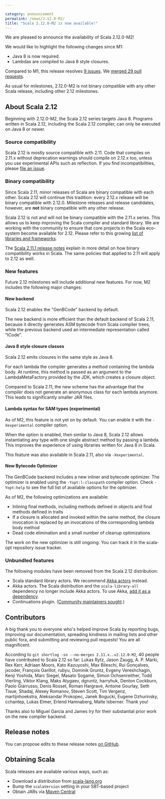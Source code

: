```yaml
---

category: announcement
permalink: /news/2.12.0-M2/
title: "Scala 2.12.0-M2 is now available!"
---
```

We are pleased to announce the availability of Scala 2.12.0-M2!

We would like to highlight the following changes since M1:

* Java 8 is now required.
* Lambdas are compiled to Java 8 style closures.

Compared to M1, this release resolves [9 issues](https://issues.scala-lang.org/issues/?jql=project%20%3D%20SI%20AND%20resolution%20%3D%20Fixed%20AND%20fixVersion%20%3D%20%22Scala%202.12.0-M2%22%20ORDER%20BY%20component%20ASC%2C%20priority%20DESC).  We [merged 29 pull requests](https://github.com/scala/scala/pulls?q=is%3Apr+is%3Amerged+milestone%3A2.12.0-M2).
<!-- Before upgrading, please also check the [known issues](https://issues.scala-lang.org/issues/?jql=project%20%3D%20SI%20AND%20status%3Dopen%20AND%20affectedVersion%20%3D%20%22Scala%202.11.7%22%20and%20fixVersion%20%3E%3D%20%22Scala%202.11.7%22%20ORDER%20BY%20component%20ASC%2C%20priority%20DESC) for this release.-->

As usual for milestones, 2.12.0-M2 is not binary compatible with any other Scala release, including other 2.12 milestones.

## About Scala 2.12

Beginning with 2.12.0-M2, the Scala 2.12 series targets Java 8. Programs written in Scala 2.12, including the Scala 2.12 compiler, can only be executed on Java 8 or newer.

### Source compatibility

Scala 2.12 is mostly source compatible with 2.11.  Code that compiles on 2.11.x without deprecation warnings should compile on 2.12.x too, unless you use experimental APIs such as reflection.  If you find incompatibilities, please [file an issue](https://issues.scala-lang.org).

### Binary compatibility

Since Scala 2.11, minor releases of Scala are binary compatible with each other.
Scala 2.12 will continue this tradition: every 2.12.x release will be binary compatible with 2.12.0.
Milestone releases and release candidates, however, are **not** binary compatible with any other release.

Scala 2.12 is not and will not be binary compatible with the 2.11.x series.  This allows us to keep improving the Scala compiler and standard library.  We are working with the community to ensure that core projects in the Scala eco-system become available for 2.12.  Please refer to this growing [list of libraries and frameworks](https://github.com/scala/make-release-notes/blob/2.12.x/projects-2.12.md).

The [Scala 2.11.1 release notes](https://scala-lang.org/news/2.11.1) explain in more detail on how binary compatibility works in Scala.  The same policies that applied to 2.11 will apply to 2.12 as well.

### New features

Future 2.12 milestones will include additional new features. For now, M2 includes the following major changes:

#### New backend

Scala 2.12 enables the "GenBCode" backend by default.

The new backend is more efficient than the default backend of Scala 2.11, because it directly generates ASM bytecode from Scala compiler trees, while the previous backend used an intermediate representation called "ICode".

#### Java 8 style closure classes

Scala 2.12 emits closures in the same style as Java 8.

For each lambda the compiler generates a method containing the lambda body.
At runtime, this method is passed as an argument to the LambdaMetaFactory provided by the JDK, which creates a closure object.

Compared to Scala 2.11, the new scheme has the advantage that the compiler does not generate an anonymous class for each lambda anymore.
This leads to significantly smaller JAR files.

#### Lambda syntax for SAM types (experimental)

As of M2, this feature is not yet on by default.  You can enable it with the `-Xexperimental` compiler option.

When the option is enabled, then similar to Java 8, Scala 2.12 allows instantiating any type with one single abstract method by passing a lambda.  This improves the experience of using libraries written for Java 8 in Scala.

This feature was also available in Scala 2.11, also via `-Xexperimental`.

#### New Bytecode Optimizer

The GenBCode backend includes a new inliner and bytecode optimizer.
The optimizer is enabled using the `-Yopt:l:classpath` compiler option.
Check `-Yopt:help` to see the full list of available options for the optimizer.

As of M2, the following optimizations are available:

* Inlining final methods, including methods defined in objects and final methods defined in traits
* If a closure is allocated and invoked within the same method, the closure invocation is replaced by an invocations of the corresponding lambda body method
* Dead code elimination and a small number of cleanup optimizations

The work on the new optimizer is still ongoing.  You can track it in the scala-opt repository issue tracker.

### Unbundled features

The following modules have been removed from the Scala 2.12 distribution:

* Scala standard library actors.
  We recommend [Akka actors](https://akka.io/) instead.
* Akka actors.
  The Scala distribution and the `scala-library-all` dependency no longer include Akka actors.
  To use Akka, [add it as a dependency](https://doc.akka.io/docs/akka/2.3.11/intro/getting-started.html).
* Continuations plugin.
  ([Community maintainers sought](https://github.com/scala/scala-continuations).)

## Contributors

A big thank you to everyone who's helped improve Scala by reporting bugs, improving our documentation, spreading kindness in mailing lists and other public fora, and submitting and reviewing pull requests! You are all magnificent.

According to `git shortlog -sn --no-merges 2.11.x..v2.12.0-M2`, 40 people have contributed to Scala 2.12 so far: Lukas Rytz, Jason Zaugg, A. P. Marki, Rex Kerr, Adriaan Moors, Kato Kazuyoshi, Max Bileschi, Rui Gonçalves, jxcoder, François Garillot, rubyu, Dominik Gruntz, Evgeny Vereshchagin, Kenji Yoshida, Marc Siegel, Masato Sogame, Simon Ochsenreither, Todd Vierling, Viktor Klang, Maks Atygaev, dgruntz, harryhuk, Denton Cockburn, Paolo Giarrusso, Denis Rosset, Roman Hargrave, Antoine Gourlay, Seth Tisue, Shadaj, Alexey Romanov, Steven Scott, Tim Vergenz, martijnhoekstra, Aleksandar Prokopec, Janek Bogucki, Eugene Dzhurinsky, cchantep, Lukas Elmer, Erlend Hamnaberg, Malte Isberner. Thank you!

Thanks also to Miguel Garcia and James Iry for their substantial prior work on the new compiler backend.

## Release notes

You can propose edits to these release notes [on GitHub](https://github.com/scala/make-release-notes/blob/2.12.x/hand-written.md).

## Obtaining Scala

Scala releases are available various ways, such as:

<!-- re-add for 2.12.0 final?
* Get started with the [Hello Scala 2.12 template](https://www.lightbend.com/activator/template/hello-scala-2_12) in [Typesafe Activator](https://www.lightbend.com/platform/getstarted)
-->
* Download a distribution from [scala-lang.org](https://scala-lang.org/download/2.12.0-M2.html)
* Bump the `scalaVersion` setting in your SBT-based project
* Obtain JARs via [Maven Central](https://search.maven.org/#search%7Cga%7C1%7Cg%3A%22org.scala-lang%22%20AND%20v%3A%222.12.0-M2%22)
